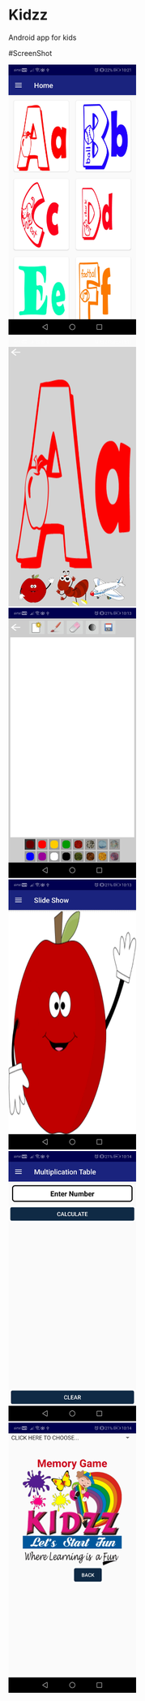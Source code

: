 # Kidzz
Android app for kids

#ScreenShot

<img src="ScreenShot/screen1.jpg" width="50%">
<img src="ScreenShot/screen2.jpg" width="50%">
<img src="ScreenShot/screen3.jpg" width="50%">
<img src="ScreenShot/screen4.jpg" width="50%">
<img src="ScreenShot/screen5.jpg" width="50%">
<img src="ScreenShot/screen6.jpg" width="50%">
